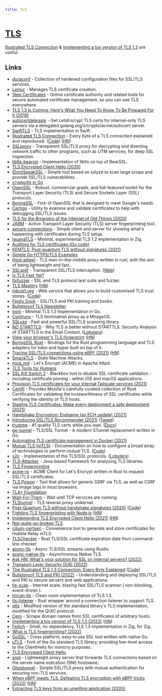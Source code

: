 ```yaml
---
title: TLS
---
```


# [TLS](https://en.wikipedia.org/wiki/Transport_Layer_Security)

[Illustrated TLS Connection](https://tls.ulfheim.net/) & [Implementing a toy version of TLS 1.3](https://jvns.ca/blog/2022/03/23/a-toy-version-of-tls/) are useful.

## Links

- [duraconf](https://github.com/ioerror/duraconf) - Collection of hardened configuration files for SSL/TLS services.
- [Lemur](https://github.com/Netflix/lemur) - Manages TLS certificate creation.
- [Step Certificates](https://github.com/smallstep/certificates) - Online certificate authority and related tools for secure automated certificate management, so you can use TLS everywhere.
- [TLS 1.3 Is Coming: Here's What You Need To Know To Be Prepared For It (2019)](https://www.forbes.com/sites/forbestechcouncil/2019/12/10/tls-1-3-is-coming-heres-what-you-need-to-know-to-be-prepared-for-it/)
- [autocertdelegate](https://github.com/bradfitz/autocertdelegate) - Get LetsEncrypt TLS certs for internal-only TLS servers via a delegated golang.org/x/crypto/acme/autocert server.
- [SwiftTLS](https://github.com/nsc/SwiftTLS) - TLS implementation in Swift.
- [Illustrated TLS Connection](https://tls.ulfheim.net/) - Every byte of a TLS connection explained and reproduced. ([Code](https://github.com/syncsynchalt/illustrated-tls)) ([HN](https://news.ycombinator.com/item?id=24167873))
- [SSLproxy](https://github.com/sonertari/SSLproxy) - Transparent SSL/TLS proxy for decrypting and diverting network traffic to other programs, such as UTM services, for deep SSL inspection.
- [libtls-bearssl](https://sr.ht/%7Emcf/libtls-bearssl/) - Implementation of libtls on top of BearSSL.
- [TLS Encrypted Client Hello (2020)](https://tlswg.org/draft-ietf-tls-esni/draft-ietf-tls-esni.html)
- [IDontSpeakSSL](https://github.com/BishopFox/IDontSpeakSSL) - Simple tool based on sslyze to scan large scope and provide SSL/TLS vulnerabilities.
- [crypto/tls in Go](https://github.com/cloudflare/tls-tris)
- [OpenSSL](https://www.openssl.org/) - Robust, commercial-grade, and full-featured toolkit for the Transport Layer Security (TLS) and Secure Sockets Layer (SSL) protocols.
- [BoringSSL](https://github.com/google/boringssl) - Fork of OpenSSL that is designed to meet Google's needs.
- [Certigo](https://github.com/square/certigo) - Utility to examine and validate certificates to help with debugging SSL/TLS issues.
- [TLS for the Browsers of the Internet of Old Things (2020)](https://oldvcr.blogspot.com/2020/11/fun-with-crypto-ancienne-tls-for.html)
- [JARM](https://github.com/salesforce/jarm) - Active Transport Layer Security (TLS) server fingerprinting tool.
- [secure-connections](https://github.com/lizrice/secure-connections) - Simple client and server for showing what's happening with certificates during TLS setup.
- [iguanaTLS](https://github.com/alexnask/iguanaTLS) - Minimal, experimental TLS 1.2 implementation in Zig.
- [Auditing for TLS certificates (Go code)](https://github.com/google/certificate-transparency-go)
- [KEMTLS: Post-quantum TLS without signatures (2021)](https://blog.cloudflare.com/kemtls-post-quantum-tls-without-signatures/)
- [Simple Go HTTPS/TLS Examples](https://github.com/denji/golang-tls)
- [third-wheel](https://github.com/campbellC/third-wheel) - TLS man-in-the-middle proxy written in rust, with the aim of being lightweight and fast.
- [SSLsplit](https://github.com/droe/sslsplit) - Transparent SSL/TLS interception. ([Web](https://www.roe.ch/SSLsplit))
- [Is TLS Fast Yet?](https://istlsfastyet.com/)
- [tlsfuzzer](https://github.com/tlsfuzzer/tlsfuzzer) - SSL and TLS protocol test suite and fuzzer.
- [TLS Mastery](https://mwl.io/nonfiction/networking#tls) ([HN](https://news.ycombinator.com/item?id=26760032))
- [mkcert.org](https://mkcert.org/) - Web service that allows you to build customised TLS trust stores. ([Code](https://github.com/Lukasa/mkcert))
- [Feisty Duck](https://www.feistyduck.com/) - SSL/TLS and PKI training and books.
- [Bulletproof TLS Newsletter](https://www.feistyduck.com/bulletproof-tls-newsletter/)
- [mint](https://github.com/bifurcation/mint) - Minimal TLS 1.3 Implementation in Go.
- [Contruno](https://github.com/dinosaure/contruno) - TLS termination proxy as a MirageOS.
- [SSLyze](https://github.com/nabla-c0d3/sslyze) - Fast and powerful SSL/TLS scanning library.
- [NO STARTTLS](https://nostarttls.secvuln.info/) - Why TLS is better without STARTTLS. Security Analysis of STARTTLS in the Email Context. ([Lobsters](https://lobste.rs/s/nufm9m/no_starttls))
- [View your browser's TLS fingerprint](https://tlsfingerprint.io/) ([HN](https://news.ycombinator.com/item?id=28251700))
- [BoringSSL Rust](https://github.com/cloudflare/boring) - Bindings for the Rust programming language and TLS adapters for tokio and hyper built on top of it.
- [Tracing SSL/TLS connections using eBPF (2021)](https://blog.px.dev/ebpf-openssl-tracing/) ([HN](https://news.ycombinator.com/item?id=28554754))
- [SmackTLS](https://www.smacktls.com/) - State Machine Attacks.
- [mod_md](https://github.com/icing/mod_md) - Let's Encrypt (ACME) in Apache httpd.
- [TLS Tools for Humans](https://github.com/Brcrwilliams/tlstools)
- [SSL Kill Switch 2](https://github.com/nabla-c0d3/ssl-kill-switch2) - Blackbox tool to disable SSL certificate validation - including certificate pinning - within iOS and macOS applications.
- [Provision TLS certificates for your internal Tailscale services (2021)](https://tailscale.com/blog/tls-certs/)
- [Certifi](https://github.com/certifi/python-certifi) - Provides Mozilla's carefully curated collection of Root Certificates for validating the trustworthiness of SSL certificates while verifying the identity of TLS hosts.
- [Staging TLS Certificates: Make every deployment a safe deployment (2021)](https://blog.cloudflare.com/staging-tls-certificate-every-deployment-safe-deployment/)
- [Handshake Encryption: Endgame (an ECH update) (2021)](https://blog.cloudflare.com/handshake-encryption-endgame-an-ech-update/)
- [Introducing SSL/TLS Recommender (2021)](https://blog.cloudflare.com/ssl-tls-recommender/) ([Tweet](https://twitter.com/paraacha/status/1448899607602384902))
- [trustme](https://github.com/python-trio/trustme) - #1 quality TLS certs while you wait. ([Docs](https://trustme.readthedocs.io/en/latest/))
- [go-tunnel](https://github.com/opencoff/go-tunnel) - TLS/SSL Tunnel - A modern STunnel replacement written in Go.
- [Automating TLS certificate management in Docker (2021)](https://smallstep.com/blog/automate-docker-ssl-tls-certificates/)
- [Mutual TLS (mTLS)](https://smallstep.com/hello-mtls) - Documentation on how to configure a broad array of technologies to perform mutual TLS. ([Code](https://github.com/smallstep/hello-mtls))
- [s2n](https://github.com/aws/s2n-tls) - Implementation of the TLS/SSL protocols. ([Lobsters](https://lobste.rs/s/i1jdij/aws_s_implementation_tls_ssl))
- [TLS-Attacker](https://github.com/tls-attacker/TLS-Attacker) - Java-based framework for analyzing TLS libraries.
- [TLS Fingerprinting](https://github.com/LeeBrotherston/tls-fingerprinting)
- [acme-rs](https://github.com/kariustobias/acme-rs) - ACME Client for Let's Encrypt written in Rust to request SSL/TLS certificates.
- [TLS Poison](https://github.com/jmdx/TLS-poison) - Tool that allows for generic SSRF via TLS, as well as CSRF via image tags in most browsers.
- [TLA+ Foundation](https://github.com/tlaplus/foundation)
- [Wait-For-Them](https://github.com/shenek/wait-for-them) - Wait until TCP services are running.
- [TLStunnel](https://github.com/roburio/tlstunnel) - TLS reverse proxy unikernel.
- [Post-Quantum TLS without handshake signatures (2020)](https://thomwiggers.nl/publication/kemtls/) ([Code](https://github.com/thomwiggers/kemtls-experiment))
- [Fighting TLS fingerprinting with Node.js](https://httptoolkit.tech/blog/tls-fingerprinting-node-js/) ([HN](https://news.ycombinator.com/item?id=29472624))
- [Implementing TLS Encrypted Client Hello (2021)](https://guardianproject.info/2021/11/30/implementing-tls-encrypted-client-hello/) ([HN](https://news.ycombinator.com/item?id=29530811))
- [Not-quite-so-broken TLS](https://nqsb.io/)
- [cilium-certgen](https://github.com/cilium/certgen) - Convenience tool to generate and store certificates for Hubble Relay mTLS.
- [TLSChecker](https://github.com/jbovet/tlschecker) - Rust TLS/SSL certificate expiration date from command-line checker.
- [async-tls](https://github.com/async-rs/async-tls) - Async TLS/SSL streams using Rustls.
- [async-native-tls](https://github.com/async-email/async-native-tls) - Asynchronous Native TLS.
- [Ask HN: What's your solution for SSL on internal servers? (2022)](https://news.ycombinator.com/item?id=30272101)
- [Transport Layer Security (5/6) (2022)](https://blog.bithole.dev/tls.html)
- [The Illustrated TLS 1.3 Connection: Every Byte Explained](https://tls13.ulfheim.net/) ([Code](https://github.com/syncsynchalt/illustrated-tls13))
- [Bulletproof TLS and PKI (2022)](https://www.feistyduck.com/books/bulletproof-tls-and-pki/) - Understanding and deploying SSL/TLS and PKI to secure servers and web applications.
- [tls-scan](https://github.com/prbinu/tls-scan) - Internet scale, blazing fast SSL/TLS scanner ( non-blocking, event-driven ).
- [tincan-tls](https://github.com/syncsynchalt/tincan-tls) - Clean room implementation of TLS 1.3.
- [tls-listener](https://github.com/tmccombs/tls-listener) - Rust wrapper around a connection listener to support TLS.
- [qtls](https://github.com/marten-seemann/qtls-go1-18) - Modified version of the standard library's TLS implementation, modified for the QUIC protocol.
- [Cero](https://github.com/glebarez/cero) - Scrape domain names from SSL certificates of arbitrary hosts.
- [Implementing a toy version of TLS 1.3 (2022)](https://jvns.ca/blog/2022/03/23/a-toy-version-of-tls/) ([HN](https://news.ycombinator.com/item?id=30782701))
- [Feilich](https://github.com/Luukdegram/feilich) - Small, no dependency, TLS 1.3 implementation in Zig, for Zig.
- [What is TLS fingerprinting? (2022)](https://fingerprintjs.com/blog/what-is-tls-fingerprinting-transport-layer-security/)
- [GoSSL](https://github.com/yakuter/gossl) - Cross platform, easy to use SSL tool written with native Go.
- [uTLS](https://github.com/refraction-networking/utls) - Fork of the Go standard TLS library, providing low-level access to the ClientHello for mimicry purposes.
- [TLS Encrypted Client Hello](https://github.com/tlswg/draft-ietf-tls-esni)
- [snid](https://github.com/AGWA/snid) - Lightweight proxy server that forwards TLS connections based on the server name indication (SNI) hostname.
- [Ghostunnel](https://github.com/ghostunnel/ghostunnel) - Simple SSL/TLS proxy with mutual authentication for securing non-TLS services.
- [When eBPF meets TLS. Defeating TLS encryption with eBPF tricks (2022)](https://github.com/quarkslab/conf-presentations/blob/master/CanSecWest-2022/When%20eBPF%20meets%20TLS.pdf) ([HN](https://news.ycombinator.com/item?id=31452286))
- [Extracting TLS keys from an unwilling application (2020)](http://m1el.github.io/oculus-tls-extract/)